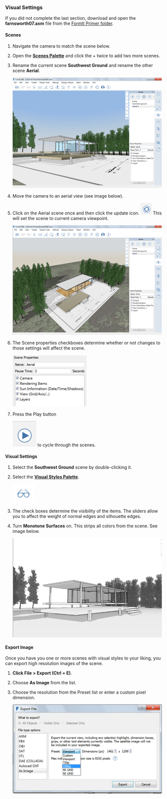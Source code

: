 ### Visual Settings
If you did not complete the last section, download and open the **farnsworth07.axm** file from the [FormIt Primer folder](https://autodesk.app.box.com/s/thavswirrbflit27rbqzl26ljj7fu1uv/1/9025446442).

#### Scenes

1. Navigate the camera to match the scene below.

2. Open the [**Scenes Palette**](../formit-introduction/tool-bars.md) and click the + twice to add two more scenes.

3. Rename the current scene **Southwest Ground** and rename the other scene **Aerial**. 

    ![](./images/5e322aa6-efc9-4555-8b73-5788021960c7.png)

4. Move the camera to an aerial view (see image below).

5. Click on the Aerial scene once and then click the update icon. ![](./images/a6828bff-7d6e-4cc9-b00c-1db0de96d0b1.png) This will set the scene to current camera viewpoint. 

    ![](./images/a3529158-1a4a-4fac-a8ee-6f60247bce4d.png)

6. The Scene properties checkboxes determine whether or not changes to those settings will affect the scene. 

    ![](./images/777d3348-1472-4afb-a617-54bffb9b947f.png)

7. Press the Play button 

    ![](./images/7badfc11-b64f-45d4-b0d3-0433ce8c5b79.png) to cycle through the scenes.

#### Visual Settings

1. Select the **Southwest Ground** scene by double-clicking it.

2. Select the [**Visual Styles Palette**](../formit-introduction/tool-bars.md). 

    ![](./images/aa340156-b0de-4132-8b24-98fe2533dbfe.png)

3. The check boxes determine the visibility of the items. The sliders allow you to affect the weight of normal edges and silhouette edges.

4. Turn **Monotone Surfaces** on. This strips all colors from the scene. See image below. 

    ![](./images/74f592a0-e7b3-4168-a6e9-2d1f69453f54.png)


#### Export Image

Once you have you one or more scenes with visual styles to your liking, you can export high resolution images of the scene.

1. **Click File &gt; Export (Ctrl + E)**.

2. Choose **As Image** from the list.

3. Choose the resolution from the Preset list or enter a custom pixel dimension. 

    ![](./images/03b98705-6f53-4856-aea7-a48a906b981f.png)